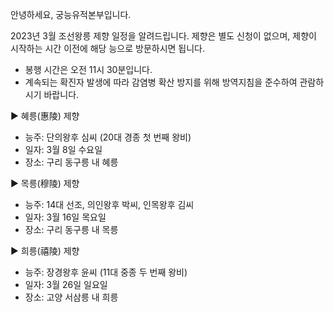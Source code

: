 안녕하세요, 궁능유적본부입니다.

2023년 3월 조선왕릉 제향 일정을 알려드립니다. 제향은 별도 신청이 없으며, 제향이 시작하는 시간 이전에 해당 능으로 방문하시면 됩니다.

- 봉행 시간은 오전 11시 30분입니다.
- 계속되는 확진자 발생에 따라 감염병 확산 방지를 위해 방역지침을 준수하여 관람하시기 바랍니다.

▶ 혜릉(惠陵) 제향
  - 능주: 단의왕후 심씨 (20대 경종 첫 번째 왕비)
  - 일자: 3월 8일 수요일
  - 장소: 구리 동구릉 내 혜릉

▶ 목릉(穆陵) 제향
  - 능주: 14대 선조, 의인왕후 박씨, 인목왕후 김씨
  - 일자: 3월 16일 목요일
  - 장소: 구리 동구릉 내 목릉

▶ 희릉(禧陵) 제향
  - 능주: 장경왕후 윤씨 (11대 중종 두 번째 왕비)
  - 일자: 3월 26일 일요일
  - 장소: 고양 서삼릉 내 희릉